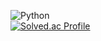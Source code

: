 ![Python](https://img.shields.io/badge/python-3776AB.svg?&style=for-the-badge&logo=python&logoColor=white)  
[![Solved.ac Profile](http://mazassumnida.wtf/api/v2/generate_badge?boj=hex4)](https://solved.ac/hex4/)

<!--
**chohongki/chohongki** is a ✨ _special_ ✨ repository because its `README.md` (this file) appears on your GitHub profile.

Here are some ideas to get you started:

- 🔭 I’m currently working on ...
- 🌱 I’m currently learning ...
- 👯 I’m looking to collaborate on ...
- 🤔 I’m looking for help with ...
- 💬 Ask me about ...
- 📫 How to reach me: ...
- 😄 Pronouns: ...
- ⚡ Fun fact: ...
-->
